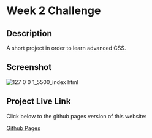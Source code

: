 # Week 2 Challenge

## Description
A short project in order to learn advanced CSS.

## Screenshot

![127 0 0 1_5500_index html](https://github.com/dwalley606/challenge2/assets/127894209/0e511196-442b-484d-83a5-bad226eb48f1)

## Project Live Link

Click below to the github pages version of this website:

[Github Pages](https://dwalley606.github.io/challenge2/)
